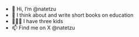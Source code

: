 - 👋 Hi, I’m @natetzu
- 👀 I think about and write short books on education
- 👧👦👶 I have three kids
- 📫 Find me on X @natetzu

<!---
natetzu/natetzu is a ✨ special ✨ repository because its `README.md` (this file) appears on your GitHub profile.
You can click the Preview link to take a look at your changes.
--->
